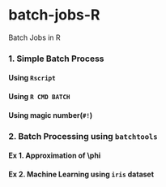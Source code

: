 # batch-jobs-R
Batch Jobs in R

### 1. Simple Batch Process

#### Using `Rscript`

#### Using `R CMD BATCH`

#### Using magic number(`#!`)

### 2. Batch Processing using `batchtools`

#### Ex 1. Approximation of \phi

#### Ex 2. Machine Learning using `iris` dataset